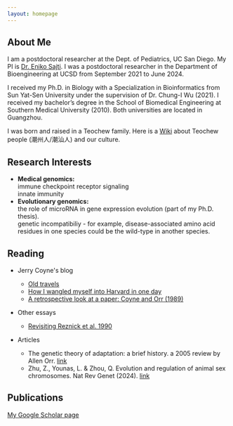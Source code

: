 ```yaml
---
layout: homepage
---
```


## About Me

I am a postdoctoral researcher at the Dept. of Pediatrics, UC San Diego. My PI is [Dr. Eniko Sajti](https://pediatrics.ucsd.edu/research/faculty-labs/sajti-lab/index.html). I was a postdoctoral researcher in the Department of Bioengineering at UCSD from September 2021 to June 2024.

I received my Ph.D. in Biology with a Specialization in Bioinformatics from Sun Yat-Sen University under the supervision of Dr. Chung-I Wu (2021). I received my bachelor’s degree in the School of Biomedical Engineering at Southern Medical University (2010). Both universities are located in Guangzhou.

I was born and raised in a Teochew family. Here is a [Wiki](https://en.wikipedia.org/wiki/Teochew_people) about Teochew people (潮州人/潮汕人) and our culture.

## Research Interests

- **Medical genomics:**  
  immune checkpoint receptor signaling  
  innate immunity  
- **Evolutionary genomics:**    
  the role of microRNA in gene expression evolution (part of my Ph.D. thesis).  
  genetic incompatibiliy - for example, disease-associated amino acid residues in one species could be the wild-type in another species.  

## Reading



- Jerry Coyne's blog  
  * [Old travels](https://whyevolutionistrue.com/2020/05/04/old-travels/)  
  * [How I wangled myself into Harvard in one day](https://whyevolutionistrue.com/2020/05/08/more-autobiography-how-i-wangled-myself-into-harvard-in-one-day/)  
  * [A retrospective look at a paper: Coyne and Orr (1989)](https://whyevolutionistrue.com/2021/04/04/a-retrospective-look-at-a-paper-coyne-and-orr-1989/)  

- Other essays  
  * [Revisiting Reznick et al. 1990](https://reflectionsonpaperspast.wordpress.com/2017/12/31/revisiting-reznick-et-al-1990/)

- Articles   
  * The genetic theory of adaptation: a brief history. a 2005 review by Allen Orr. [link](https://www.nature.com/articles/nrg1523)
  * Zhu, Z., Younas, L. & Zhou, Q. Evolution and regulation of animal sex chromosomes. Nat Rev Genet (2024). [link](https://www.nature.com/articles/s41576-024-00757-3)  


## Publications

[My Google Scholar page](https://scholar.google.com/citations?user=7oP6UXEAAAAJ&hl=en)

